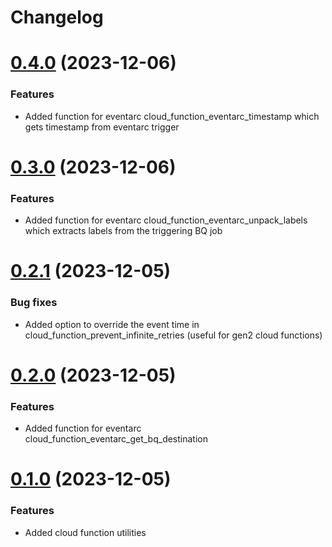 # Changelog

# [0.4.0](https://github.com/johnf1004/google_cloud_utilities/compare/v0.3.0...v0.4.0) (2023-12-06)

### Features

* Added function for eventarc cloud_function_eventarc_timestamp which gets timestamp from eventarc trigger

# [0.3.0](https://github.com/johnf1004/google_cloud_utilities/compare/v0.2.1...v0.3.0) (2023-12-06)

### Features

* Added function for eventarc cloud_function_eventarc_unpack_labels which extracts labels from the triggering BQ job

# [0.2.1](https://github.com/johnf1004/google_cloud_utilities/compare/v0.2.0...v0.2.1) (2023-12-05)

### Bug fixes

* Added option to override the event time in cloud_function_prevent_infinite_retries (useful for gen2 cloud functions)

# [0.2.0](https://github.com/johnf1004/google_cloud_utilities/compare/v0.1.0...v0.2.0) (2023-12-05)

### Features

* Added function for eventarc cloud_function_eventarc_get_bq_destination

# [0.1.0](https://github.com/johnf1004/google_cloud_utilities/compare/v0.0.6...v0.1.0) (2023-12-05)

### Features

* Added cloud function utilities
